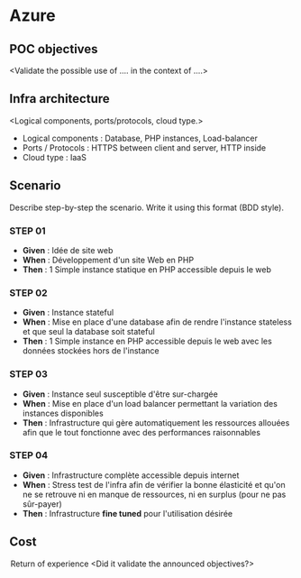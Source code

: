 # Azure

## POC objectives

<Validate the possible use of .... in the context of ....>

## Infra architecture

<Logical components, ports/protocols, cloud type.>

- Logical components : Database, PHP instances, Load-balancer
- Ports / Protocols : HTTPS between client and server, HTTP inside
- Cloud type : IaaS

## Scenario

Describe step-by-step the scenario. Write it using this format (BDD style).

### STEP 01

- **Given** : Idée de site web
- **When** : Développement d'un site Web en PHP
- **Then** : 1 Simple instance statique en PHP accessible depuis le web

### STEP 02

- **Given** : Instance stateful
- **When** : Mise en place d'une database afin de rendre l'instance stateless et que seul la database soit stateful
- **Then** : 1 Simple instance en PHP accessible depuis le web avec les données stockées hors de l'instance

### STEP 03

- **Given** : Instance seul susceptible d'être sur-chargée
- **When** : Mise en place d'un load balancer permettant la variation des instances disponibles
- **Then** : Infrastructure qui gère automatiquement les ressources allouées afin que le tout fonctionne avec des performances raisonnables

### STEP 04

- **Given** : Infrastructure complète accessible depuis internet
- **When** : Stress test de l'infra afin de vérifier la bonne élasticité et qu'on ne se retrouve ni en manque de ressources, ni en surplus (pour ne pas sûr-payer)
- **Then** : Infrastructure **fine tuned** pour l'utilisation désirée

## Cost

<analysis of load-related costs.>

<option to reduce or adapt costs (practices, subscription)>

## Return of experience

<take a position on the poc that has been produced.>

<Did it validate the announced objectives?>

